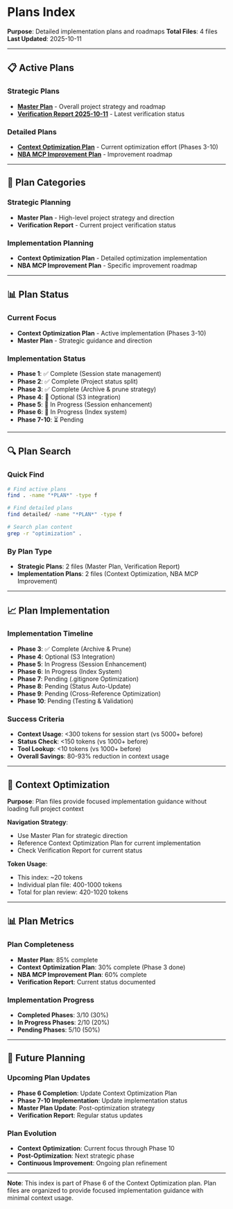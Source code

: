 # Plans Index

**Purpose**: Detailed implementation plans and roadmaps
**Total Files**: 4 files
**Last Updated**: 2025-10-11

---

## 📋 Active Plans

### Strategic Plans
- **[Master Plan](MASTER_PLAN.md)** - Overall project strategy and roadmap
- **[Verification Report 2025-10-11](VERIFICATION_REPORT_2025-10-11.md)** - Latest verification status

### Detailed Plans
- **[Context Optimization Plan](detailed/CONTEXT_OPTIMIZATION_PLAN.md)** - Current optimization effort (Phases 3-10)
- **[NBA MCP Improvement Plan](detailed/NBA_MCP_IMPROVEMENT_PLAN.md)** - Improvement roadmap

---

## 🎯 Plan Categories

### Strategic Planning
- **Master Plan** - High-level project strategy and direction
- **Verification Report** - Current project verification status

### Implementation Planning
- **Context Optimization Plan** - Detailed optimization implementation
- **NBA MCP Improvement Plan** - Specific improvement roadmap

---

## 📊 Plan Status

### Current Focus
- **Context Optimization Plan** - Active implementation (Phases 3-10)
- **Master Plan** - Strategic guidance and direction

### Implementation Status
- **Phase 1**: ✅ Complete (Session state management)
- **Phase 2**: ✅ Complete (Project status split)
- **Phase 3**: ✅ Complete (Archive & prune strategy)
- **Phase 4**: 🔄 Optional (S3 integration)
- **Phase 5**: 🔄 In Progress (Session enhancement)
- **Phase 6**: 🔄 In Progress (Index system)
- **Phase 7-10**: ⏳ Pending

---

## 🔍 Plan Search

### Quick Find
```bash
# Find active plans
find . -name "*PLAN*" -type f

# Find detailed plans
find detailed/ -name "*PLAN*" -type f

# Search plan content
grep -r "optimization" .
```

### By Plan Type
- **Strategic Plans**: 2 files (Master Plan, Verification Report)
- **Implementation Plans**: 2 files (Context Optimization, NBA MCP Improvement)

---

## 📈 Plan Implementation

### Implementation Timeline
- **Phase 3**: ✅ Complete (Archive & Prune)
- **Phase 4**: Optional (S3 Integration)
- **Phase 5**: In Progress (Session Enhancement)
- **Phase 6**: In Progress (Index System)
- **Phase 7**: Pending (.gitignore Optimization)
- **Phase 8**: Pending (Status Auto-Update)
- **Phase 9**: Pending (Cross-Reference Optimization)
- **Phase 10**: Pending (Testing & Validation)

### Success Criteria
- **Context Usage**: <300 tokens for session start (vs 5000+ before)
- **Status Check**: <150 tokens (vs 1000+ before)
- **Tool Lookup**: <10 tokens (vs 1000+ before)
- **Overall Savings**: 80-93% reduction in context usage

---

## 🎯 Context Optimization

**Purpose**: Plan files provide focused implementation guidance without loading full project context

**Navigation Strategy**:
- Use Master Plan for strategic direction
- Reference Context Optimization Plan for current implementation
- Check Verification Report for current status

**Token Usage**:
- This index: ~20 tokens
- Individual plan file: 400-1000 tokens
- Total for plan review: 420-1020 tokens

---

## 📊 Plan Metrics

### Plan Completeness
- **Master Plan**: 85% complete
- **Context Optimization Plan**: 30% complete (Phase 3 done)
- **NBA MCP Improvement Plan**: 60% complete
- **Verification Report**: Current status documented

### Implementation Progress
- **Completed Phases**: 3/10 (30%)
- **In Progress Phases**: 2/10 (20%)
- **Pending Phases**: 5/10 (50%)

---

## 🚀 Future Planning

### Upcoming Plan Updates
- **Phase 6 Completion**: Update Context Optimization Plan
- **Phase 7-10 Implementation**: Update implementation status
- **Master Plan Update**: Post-optimization strategy
- **Verification Report**: Regular status updates

### Plan Evolution
- **Context Optimization**: Current focus through Phase 10
- **Post-Optimization**: Next strategic phase
- **Continuous Improvement**: Ongoing plan refinement

---

**Note**: This index is part of Phase 6 of the Context Optimization plan. Plan files are organized to provide focused implementation guidance with minimal context usage.
